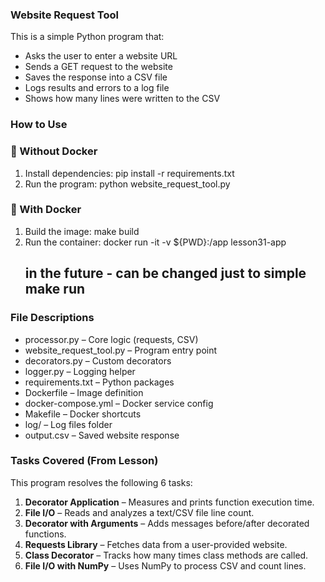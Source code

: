 ### Website Request Tool

This is a simple Python program that:
- Asks the user to enter a website URL
- Sends a GET request to the website
- Saves the response into a CSV file
- Logs results and errors to a log file
- Shows how many lines were written to the CSV

### How to Use

### 🔹 Without Docker
1. Install dependencies:
   pip install -r requirements.txt
2. Run the program:
   python website_request_tool.py

### 🔹 With Docker
1. Build the image:
   make build
2. Run the container:
   docker run -it -v ${PWD}:/app lesson31-app
    ## in the future - can be changed just to simple make run

### File Descriptions
- processor.py – Core logic (requests, CSV)
- website_request_tool.py – Program entry point
- decorators.py – Custom decorators
- logger.py – Logging helper
- requirements.txt – Python packages
- Dockerfile – Image definition
- docker-compose.yml – Docker service config
- Makefile – Docker shortcuts
- log/ – Log files folder
- output.csv – Saved website response

### Tasks Covered (From Lesson)
This program resolves the following 6 tasks:
1. **Decorator Application** – Measures and prints function execution time.
2. **File I/O** – Reads and analyzes a text/CSV file line count.
3. **Decorator with Arguments** – Adds messages before/after decorated functions.
4. **Requests Library** – Fetches data from a user-provided website.
5. **Class Decorator** – Tracks how many times class methods are called.
6. **File I/O with NumPy** – Uses NumPy to process CSV and count lines.